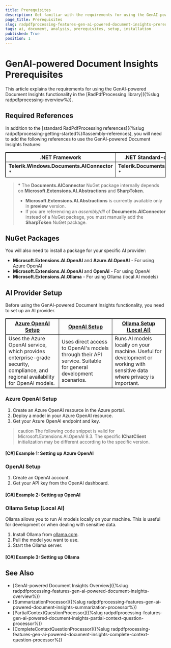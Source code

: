 ```yaml
---
title: Prerequisites
description: Get familiar with the requirements for using the GenAI-powered Document Insights functionality in the PdfProcessing library. 
page_title: Prerequisites
slug: radpdfprocessing-features-gen-ai-powered-document-insights-prerequisites
tags: ai, document, analysis, prerequisites, setup, installation
published: True
position: 1
---
```

<style>
table, th, td {
    border: 1px solid;
}
/* First table with two columns */
table:nth-of-type(1) th:first-of-type {
    width: 50%;
}
table:nth-of-type(1) th:nth-of-type(2) {
    width: 50%;
}
/* Second table with three columns */
table:nth-of-type(2) th {
    width: 33.33%;
}
</style>

# GenAI-powered Document Insights Prerequisites
This article explains the requirements for using the GenAI-powered Document Insights functionality in the [RadPdfProcessing library]({%slug radpdfprocessing-overview%}).

## Required References

In addition to the [standard RadPdfProcessing references]({%slug radpdfprocessing-getting-started%}#assembly-references), you will need to add the following references to use the GenAI-powered Document Insights features:

|.NET Framework|.NET Standard-compatible|
|---|---|
|**Telerik.Windows.Documents.AIConnector** * |**Telerik.Documents.AIConnector** *|

> __*__ The **Documents.AIConnector** NuGet package internally depends on **Microsoft.Extensions.AI.Abstractions** and **SharpToken**. 
>
> * **Microsoft.Extensions.AI.Abstractions** is currently available only in **preview** version. 
> * If you are referencing an _assembly/dll_ of **Documents.AIConnector** instead of a NuGet package, you must manually add the **SharpToken** NuGet package.

## NuGet Packages

You will also need to install a package for your specific AI provider:

* **Microsoft.Extensions.AI.OpenAI** and **Azure.AI.OpenAI** - For using Azure OpenAI
* **Microsoft.Extensions.AI.OpenAI** and **OpenAI** - For using OpenAI
* **Microsoft.Extensions.AI.Ollama** - For using Ollama (local AI models)

## AI Provider Setup

Before using the GenAI-powered Document Insights functionality, you need to set up an AI provider.

| [Azure OpenAI Setup](#azure-openai-setup) | [OpenAI Setup](#openai-setup) | [Ollama Setup (Local AI)](#ollama-setup-local-ai) |
|---|---|---|
| Uses the Azure OpenAI service, which provides enterprise-grade security, compliance, and regional availability for OpenAI models. | Uses direct access to OpenAI's models through their API service. Suitable for general development scenarios. | Runs AI models locally on your machine. Useful for development or working with sensitive data where privacy is important. |

### Azure OpenAI Setup

1. Create an Azure OpenAI resource in the Azure portal.
2. Deploy a model in your Azure OpenAI resource.
3. Get your Azure OpenAI endpoint and key.

>caution The following code snippet is valid for Microsoft.Extensions.AI.OpenAI 9.3. The specific **IChatClient** initialization may be different according to the specific version.

#### __[C#] Example 1: Setting up Azure OpenAI__

<snippet id='libraries-pdf-features-gen-ai-setup-azure-open-ai'/>

### OpenAI Setup

1. Create an OpenAI account.
2. Get your API key from the OpenAI dashboard.

#### __[C#] Example 2: Setting up OpenAI__

<snippet id='libraries-pdf-features-gen-ai-setup-open-ai'/>

### Ollama Setup (Local AI)

Ollama allows you to run AI models locally on your machine. This is useful for development or when dealing with sensitive data.

1. Install Ollama from [ollama.com](https://ollama.com/).
2. Pull the model you want to use.
3. Start the Ollama server.

#### __[C#] Example 3: Setting up Ollama__

<snippet id='libraries-pdf-features-gen-ai-setup-ollama-ai'/>

## See Also

* [GenAI-powered Document Insights Overview]({%slug radpdfprocessing-features-gen-ai-powered-document-insights-overview%})
* [SummarizationProcessor]({%slug radpdfprocessing-features-gen-ai-powered-document-insights-summarization-processor%})
* [PartialContextQuestionProcessor]({%slug radpdfprocessing-features-gen-ai-powered-document-insights-partial-context-question-processor%})
* [CompleteContextQuestionProcessor]({%slug radpdfprocessing-features-gen-ai-powered-document-insights-complete-context-question-processor%})
